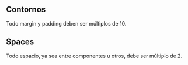 ## Contornos

Todo margin y padding deben ser múltiplos de 10.

## Spaces

Todo espacio, ya sea entre componentes u otros, debe ser múltiplo de 2.